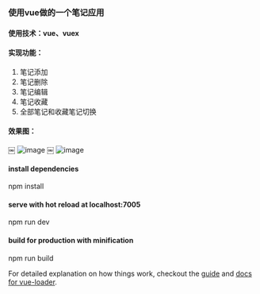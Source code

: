 ### 使用vue做的一个笔记应用
#### 使用技术：vue、vuex
#### 实现功能：
1. 笔记添加
2. 笔记删除
3. 笔记编辑
4. 笔记收藏
5. 全部笔记和收藏笔记切换

#### 效果图：
￼ ![image](https://github.com/zhangxiaos/vue-project/blob/master/vuex-notes/note1.png)
￼ ![image](https://github.com/zhangxiaos/vue-project/blob/master/vuex-notes/note2.png)

#### install dependencies
npm install

####  serve with hot reload at localhost:7005
npm run dev

####  build for production with minification
npm run build

For detailed explanation on how things work, checkout the [guide](http://vuejs-templates.github.io/webpack/) and [docs for vue-loader](http://vuejs.github.io/vue-loader).
